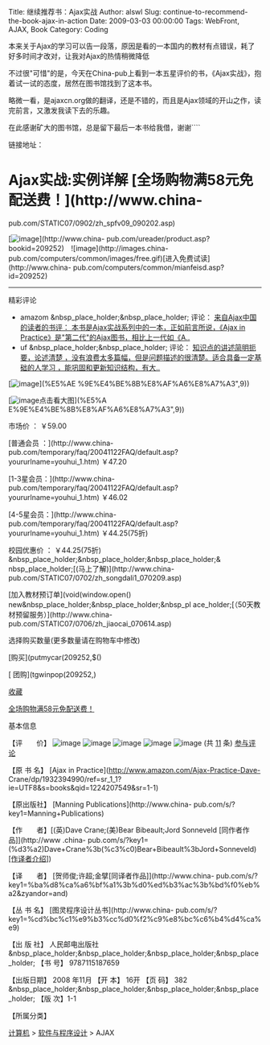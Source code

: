 Title: 继续推荐书：Ajax实战
Author: alswl
Slug: continue-to-recommend-the-book-ajax-in-action
Date: 2009-03-03 00:00:00
Tags: WebFront, AJAX, Book
Category: Coding

本来关于Ajax的学习可以告一段落，原因是看的一本国内的教材有点错误，耗了好多时间才改对，让我对Ajax的热情稍微降低

不过很"可惜"的是，今天在China-pub上看到一本五星评价的书，《Ajax实战》，抱着试一试的态度，居然在图书馆找到了这本书。

略微一看，是ajaxcn.org做的翻译，还是不错的，而且是Ajax领域的开山之作，读完前言，又激发我读下去的乐趣。

在此感谢矿大的图书馆，总是留下最后一本书给我借，谢谢````

链接地址：

# Ajax实战:实例详解 [全场购物满58元免配送费！](http://www.china-
pub.com/STATIC07/0902/zh_spfv09_090202.asp)

[![image](http://images.china-pub.com/images/icon_dzs.gif)](http://www.china-
pub.com/ureader/product.asp?bookid=209252)　![image](http://images.china-
pub.com/computers/common/images/free.gif)[进入免费试读](http://www.china-
pub.com/computers/common/mianfeisd.asp?id=209252)

* * *

  

精彩评论

  * amazom &nbsp_place_holder;&nbsp_place_holder; 评论： [来自Ajax中国的读者的书评： 本书是Ajax实战系列中的一本，正如前言所说，《Ajax in Practice》是"第二代"的Ajax图书，相比上一代如《A..](http://www.china-pub.com/member/bookpinglun/viewpinglun.asp?id=209252&gid=1)
  * uf &nbsp_place_holder;&nbsp_place_holder; 评论： [知识点的讲述简明扼要，论述清楚 ，没有浪费太多篇幅，但是问题描述的很清楚。适合具备一定基础的人学习 ，能巩固和更新知识结构，有大..](http://www.china-pub.com/member/bookpinglun/viewpinglun.asp?id=209252&gid=1)

[![image](http://images.china-pub.com/ebook205001-210000/209252/zcover.jpg)](%E5%AE
%9E%E4%BE%8B%E8%AF%A6%E8%A7%A3",9))

[![image](http://images.china-pub.com/computers/common/images/zoom.gif)点击看大图](%E5%A
E%9E%E4%BE%8B%E8%AF%A6%E8%A7%A3",9))

市场价 ： ￥59.00

[普通会员 ：](http://www.china-
pub.com/temporary/faq/20041122FAQ/default.asp?yoururlname=youhui_1.htm) ￥47.20

[1-3星会员：](http://www.china-
pub.com/temporary/faq/20041122FAQ/default.asp?yoururlname=youhui_1.htm) ￥46.02

[4-5星会员：](http://www.china-
pub.com/temporary/faq/20041122FAQ/default.asp?yoururlname=youhui_1.htm)
￥44.25(75折)

校园优惠价 ： ￥44.25(75折) &nbsp_place_holder;&nbsp_place_holder;&nbsp_place_holder;&
nbsp_place_holder;[(马上了解)](http://www.china-
pub.com/STATIC07/0702/zh_songdali1_070209.asp)

[加入教材预订单](void(window.open() new&nbsp_place_holder;&nbsp_place_holder;&nbsp_pl
ace_holder;[（50天教材预留服务）](http://www.china-
pub.com/STATIC07/0706/zh_jiaocai_070614.asp)

  

选择购买数量(更多数量请在购物车中修改)

[购买](putmycar(209252,$()

[ 团购](tgwinpop(209252,)

[ 收藏](http://www.china-pub.com/209252&ref=ps#)

[全场购物满58元免配送费！](http://www.china-pub.com/STATIC07/0902/zh_spfv09_090202.asp)

基本信息

【评　　价】 ![image](http://images.china-pub.com/computers/common/image/art1.gif)
![image](http://images.china-pub.com/computers/common/image/art1.gif)
![image](http://images.china-pub.com/computers/common/image/art1.gif)
![image](http://images.china-pub.com/computers/common/image/art1.gif)
![image](http://images.china-pub.com/computers/common/image/art1.gif) (共
[11](http://www.china-pub.com/member/bookpinglun/viewpinglun.asp?id=209252) 条)
[参与评论](cp();)

【原 书 名】 [Ajax in Practice](http://www.amazon.com/Ajax-Practice-Dave-
Crane/dp/1932394990/ref=sr_1_1?ie=UTF8&s=books&qid=1224207549&sr=1-1)

【原出版社】 [Manning Publications](http://www.china-
pub.com/s/?key1=Manning+Publications)

【作　　者】[(英)Dave Crane;(美)Bear Bibeault;Jord Sonneveld [同作者作品]](http://www
.china-
pub.com/s/?key1=(%d3%a2)Dave+Crane%3b(%c3%c0)Bear+Bibeault%3bJord+Sonneveld)
[[作译者介绍]](%E5%AE%9E%E4%BE%8B%E8%AF%A6%E8%A7%A3",5))

【译　　者】 [贺师俊;许超;金擘[同译者作品]](http://www.china-
pub.com/s/?key1=%ba%d8%ca%a6%bf%a1%3b%d0%ed%b3%ac%3b%bd%f0%eb%a2&zyandor=and)

【丛 书 名】 [图灵程序设计丛书](http://www.china-
pub.com/s/?key1=%cd%bc%c1%e9%b3%cc%d0%f2%c9%e8%bc%c6%b4%d4%ca%e9)

【出 版 社】 人民邮电出版社
&nbsp_place_holder;&nbsp_place_holder;&nbsp_place_holder;&nbsp_place_holder;
【书 号】 9787115187659

【出版日期】 2008 年11月 【开 本】 16开 【页 码】 382
&nbsp_place_holder;&nbsp_place_holder;&nbsp_place_holder;&nbsp_place_holder;
【版 次】1-1

【所属分类】

[计算机](http://www.china-pub.com/browse/?typeid=59&ordertype=1) >
[软件与程序设计](http://www.china-pub.com/browse/?typeid=59-05&ordertype=1) > AJAX

